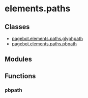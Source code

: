 # elements.paths

## Classes

* [pagebot.elements.paths.glyphpath](glyphpath)
* [pagebot.elements.paths.pbpath](pbpath)

## Modules


## Functions

### pbpath
